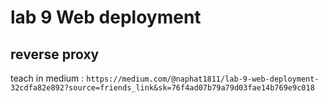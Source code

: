 # lab 9 Web deployment
## reverse proxy
teach in medium : `https://medium.com/@naphat1811/lab-9-web-deployment-32cdfa82e892?source=friends_link&sk=76f4ad07b79a79d03fae14b769e9c018`